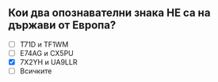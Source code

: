 ## Кои два опознавателни знака НЕ са на държави от Европа?

<!-- Верният отговор е отбелязан с [X] -->

- [ ] T71D и TF1WM
- [ ] E74AG и CX5PU
- [X] 7X2YH и UA9LLR
- [ ] Всичките
